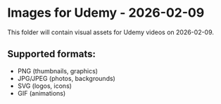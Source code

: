 # Images for Udemy - 2026-02-09

This folder will contain visual assets for Udemy videos on 2026-02-09.

## Supported formats:
- PNG (thumbnails, graphics)
- JPG/JPEG (photos, backgrounds)
- SVG (logos, icons)
- GIF (animations)
